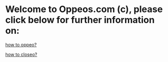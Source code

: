 # Welcome to Oppeos.com (c), please click below for further information on:

[how to oppeo?](/help/howto/oppeo.md)

[how to closeo?](/help/howto/closeo.md)
